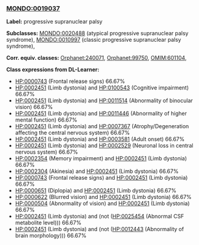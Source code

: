 
### [MONDO:0019037](http://purl.obolibrary.org/obo/MONDO_0019037)
**Label:** progressive supranuclear palsy

**Subclasses:** [MONDO:0020488](http://purl.obolibrary.org/obo/MONDO_0020488) (atypical progressive supranuclear palsy syndrome), [MONDO:0010997](http://purl.obolibrary.org/obo/MONDO_0010997) (classic progressive supranuclear palsy syndrome), 

**Corr. equiv. classes:** [Orphanet:240071](http://www.orpha.net/ORDO/Orphanet_240071), [Orphanet:99750](http://www.orpha.net/ORDO/Orphanet_99750), [OMIM:601104](http://purl.obolibrary.org/obo/OMIM_601104), 

**Class expressions from DL-Learner:**

- [HP:0000743](http://purl.obolibrary.org/obo/HP_0000743) (Frontal release signs) 66.67%
- [HP:0002451](http://purl.obolibrary.org/obo/HP_0002451) (Limb dystonia) and [HP:0100543](http://purl.obolibrary.org/obo/HP_0100543) (Cognitive impairment) 66.67%
- [HP:0002451](http://purl.obolibrary.org/obo/HP_0002451) (Limb dystonia) and [HP:0011514](http://purl.obolibrary.org/obo/HP_0011514) (Abnormality of binocular vision) 66.67%
- [HP:0002451](http://purl.obolibrary.org/obo/HP_0002451) (Limb dystonia) and [HP:0011446](http://purl.obolibrary.org/obo/HP_0011446) (Abnormality of higher mental function) 66.67%
- [HP:0002451](http://purl.obolibrary.org/obo/HP_0002451) (Limb dystonia) and [HP:0007367](http://purl.obolibrary.org/obo/HP_0007367) (Atrophy/Degeneration affecting the central nervous system) 66.67%
- [HP:0002451](http://purl.obolibrary.org/obo/HP_0002451) (Limb dystonia) and [HP:0003581](http://purl.obolibrary.org/obo/HP_0003581) (Adult onset) 66.67%
- [HP:0002451](http://purl.obolibrary.org/obo/HP_0002451) (Limb dystonia) and [HP:0002529](http://purl.obolibrary.org/obo/HP_0002529) (Neuronal loss in central nervous system) 66.67%
- [HP:0002354](http://purl.obolibrary.org/obo/HP_0002354) (Memory impairment) and [HP:0002451](http://purl.obolibrary.org/obo/HP_0002451) (Limb dystonia) 66.67%
- [HP:0002304](http://purl.obolibrary.org/obo/HP_0002304) (Akinesia) and [HP:0002451](http://purl.obolibrary.org/obo/HP_0002451) (Limb dystonia) 66.67%
- [HP:0000743](http://purl.obolibrary.org/obo/HP_0000743) (Frontal release signs) and [HP:0002451](http://purl.obolibrary.org/obo/HP_0002451) (Limb dystonia) 66.67%
- [HP:0000651](http://purl.obolibrary.org/obo/HP_0000651) (Diplopia) and [HP:0002451](http://purl.obolibrary.org/obo/HP_0002451) (Limb dystonia) 66.67%
- [HP:0000622](http://purl.obolibrary.org/obo/HP_0000622) (Blurred vision) and [HP:0002451](http://purl.obolibrary.org/obo/HP_0002451) (Limb dystonia) 66.67%
- [HP:0000504](http://purl.obolibrary.org/obo/HP_0000504) (Abnormality of vision) and [HP:0002451](http://purl.obolibrary.org/obo/HP_0002451) (Limb dystonia) 66.67%
- [HP:0002451](http://purl.obolibrary.org/obo/HP_0002451) (Limb dystonia) and (not ([HP:0025454](http://purl.obolibrary.org/obo/HP_0025454) (Abnormal CSF metabolite level))) 66.67%
- [HP:0002451](http://purl.obolibrary.org/obo/HP_0002451) (Limb dystonia) and (not ([HP:0012443](http://purl.obolibrary.org/obo/HP_0012443) (Abnormality of brain morphology))) 66.67%


